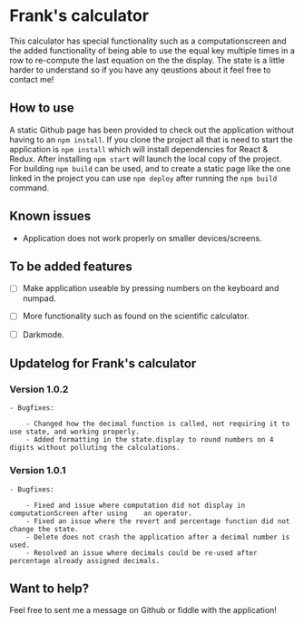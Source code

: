 # Frank's calculator

This calculator has special functionality such as a computationscreen and the added functionality 
of being able to use the equal key multiple times in a row to re-compute the last equation on 
the the display. The state is a little harder to understand so if you have any qeustions about
it feel free to contact me! 

## How to use

A static Github page has been provided to check out the application without having to an `npm install`.
If you clone the project all that is need to start the application is `npm install` which will install dependencies for React & Redux. After installing `npm start` will launch the local copy of the project. For building `npm build` can be used, and to create a static page like the one linked in the project you can use `npm deploy` after running the `npm build` command.


## Known issues


* Application does not work properly on smaller devices/screens.


## To be added features

- [ ] Make application useable by pressing numbers on the keyboard and numpad.
- [ ] More functionality such as found on the scientific calculator.
- [ ] Darkmode.


## Updatelog for Frank's calculator

### **Version 1.0.2**

```
- Bugfixes:

	- Changed how the decimal function is called, not requiring it to use state, and working properly.
	- Added formatting in the state.display to round numbers on 4 digits without polluting the calculations.
```

### **Version 1.0.1**

```
- Bugfixes:

	- Fixed and issue where computation did not display in computationScreen after using 	an operator.
	- Fixed an issue where the revert and percentage function did not change the state.
	- Delete does not crash the application after a decimal number is used.
	- Resolved an issue where decimals could be re-used after percentage already assigned decimals.

```

## Want to help?

Feel free to sent me a message on Github or fiddle with the application!

